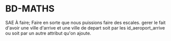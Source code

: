 # BD-MATHS
SAE
À faire;
Faire en sorte que nous puissions faire des escales.
gerer le fait d'avoir une ville d'arrive et une ville de depart soit par les id_aeroport_arrive ou soit par un autre attribut qu'on ajoute.